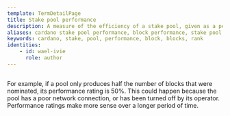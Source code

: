 ```yaml
---
template: TermDetailPage
title: Stake pool performance
description: A measure of the efficiency of a stake pool, given as a percentage, is measured by how many blocks the stake pool has produced (and that are recorded on the main chain) compared to how many it was nominated to produce.
aliases: cardano stake pool performance, block performance, stake pool block performance, stake pool performance, blocks, produced block, rank
keywords: cardano, stake, pool, performance, block, blocks, rank
identities: 
    - id: wael-ivie
      role: author
---
```

##

For example, if a pool only produces half the number of blocks that were nominated, its performance rating is 50%. This could happen because the pool has a poor network connection, or has been turned off by its operator. Performance ratings make more sense over a longer period of time.
